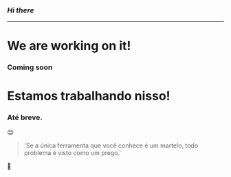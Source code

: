 ### *Hi there*
***
<!--
**BrunoFreschi/BrunoFreschi** is a ✨ _special_ ✨ repository because its `README.md` (this file) appears on your GitHub profile.
Here are some ideas to get you started:
- 🔭 I’m currently working on ...
- 🌱 I’m currently learning ...
- 👯 I’m looking to collaborate on ...
- 🤔 I’m looking for help with ...
- 💬 Ask me about ...
- 📫 How to reach me: ...
- 😄 Pronouns: ...
- ⚡ Fun fact: ...
-->


<h1> We are working on it! </h1>
<h3>Coming soon</h3>

<h1> Estamos trabalhando nisso! </h1>
<h3>Até breve.</h3>

😉
>'Se a única ferramenta que você conhece é um martelo, todo problema é visto como um prego.'


&#127769;
